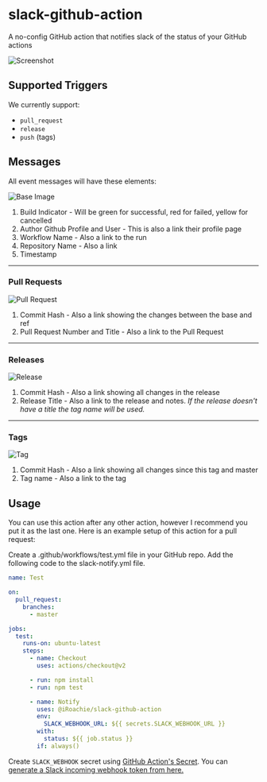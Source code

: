 # slack-github-action

A no-config GitHub action that notifies slack of the status of your GitHub actions

![Screenshot](https://user-images.githubusercontent.com/5962998/83519907-ce414100-a4aa-11ea-9361-8bba65126fa4.png)

## Supported Triggers

We currently support:

- `pull_request`
- `release`
- `push` (tags)

## Messages

All event messages will have these elements:

![Base Image](https://user-images.githubusercontent.com/5962998/83960101-c1c63b00-a852-11ea-8642-1b7fab22cc55.png)

1. Build Indicator - Will be green for successful, red for failed, yellow for cancelled
2. Author Github Profile and User - This is also a link their profile page
3. Workflow Name - Also a link to the run
4. Repository Name - Also a link
5. Timestamp

---

### Pull Requests

![Pull Request](https://user-images.githubusercontent.com/5962998/83960228-38b00380-a854-11ea-8353-1f5cf8cf5fc4.png)

1. Commit Hash - Also a link showing the changes between the base and ref
2. Pull Request Number and Title - Also a link to the Pull Request

---

### Releases

![Release](https://user-images.githubusercontent.com/5962998/83960288-40bc7300-a855-11ea-945d-d55008a41d39.png)

1. Commit Hash - Also a link showing all changes in the release
2. Release Title - Also a link to the release and notes. _If the release doesn't have a title the tag name will be used._

---

### Tags

![Tag](https://user-images.githubusercontent.com/5962998/83960351-e5d74b80-a855-11ea-9cb5-9eec2fc652d1.png)

1. Commit Hash - Also a link showing all changes since this tag and master
2. Tag name - Also a link to the tag

## Usage

You can use this action after any other action, however I recommend you put it as the last one. Here is an example setup of this action for a pull request:

Create a .github/workflows/test.yml file in your GitHub repo.
Add the following code to the slack-notify.yml file.

```yaml
name: Test

on:
  pull_request:
    branches:
      - master

jobs:
  test:
    runs-on: ubuntu-latest
    steps:
      - name: Checkout
        uses: actions/checkout@v2

      - run: npm install
      - run: npm test

      - name: Notify
        uses: @iRoachie/slack-github-action
        env:
          SLACK_WEBHOOK_URL: ${{ secrets.SLACK_WEBHOOK_URL }}
        with:
          status: ${{ job.status }}
        if: always()
```

Create `SLACK_WEBHOOK` secret using [GitHub Action's Secret](https://developer.github.com/actions/creating-workflows/storing-secrets). You can [generate a Slack incoming webhook token from here.](https://slack.com/apps/A0F7XDUAZ-incoming-webhooks)
